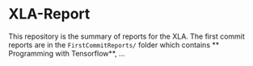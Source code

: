 # XLA-Report
This repository is the summary of reports for the XLA. The first commit reports are in the `FirstCommitReports/` folder which contains ** Programming with Tensorflow**, ...
